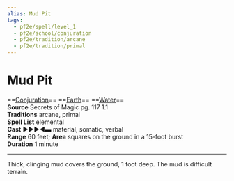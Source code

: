 ```yaml
---
alias: Mud Pit
tags:
  - pf2e/spell/level_1
  - pf2e/school/conjuration
  - pf2e/tradition/arcane
  - pf2e/tradition/primal
---
```


# Mud Pit

==[Conjuration](Conjuration.md)== ==[Earth](Earth.md)== ==[Water](Water.md)==  
__Source__ Secrets of Magic pg. 117 1.1  
**Traditions** arcane, primal  
**Spell List** elemental  
**Cast** ►►►◄▬ material, somatic, verbal  
**Range** 60 feet; **Area** squares on the ground in a 15-foot burst  
**Duration** 1 minute

---

Thick, clinging mud covers the ground, 1 foot deep. The mud is difficult terrain.
